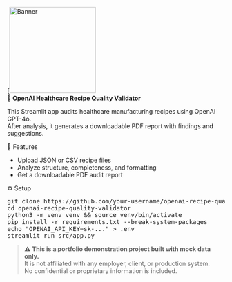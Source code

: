[<img src="https://github.com/igorrazumny/openai-recipe-quality-validator/blob/main/public_assets/Logo%206.png?raw=true" alt="Banner" width="200"/><br>
**🧪 OpenAI Healthcare Recipe Quality Validator**

This Streamlit app audits healthcare manufacturing recipes using OpenAI GPT-4o.  
After analysis, it generates a downloadable PDF report with findings and suggestions.

🚀 Features

- Upload JSON or CSV recipe files  
- Analyze structure, completeness, and formatting  
- Get a downloadable PDF audit report  

⚙️ Setup

<pre>
git clone https://github.com/your-username/openai-recipe-quality-validator.git
cd openai-recipe-quality-validator
python3 -m venv venv && source venv/bin/activate
pip install -r requirements.txt --break-system-packages
echo "OPENAI_API_KEY=sk-..." > .env
streamlit run src/app.py
</pre>

<blockquote>
<b>⚠️ This is a portfolio demonstration project built with mock data only.</b><br>
It is not affiliated with any employer, client, or production system.<br>
No confidential or proprietary information is included.
</blockquote>

